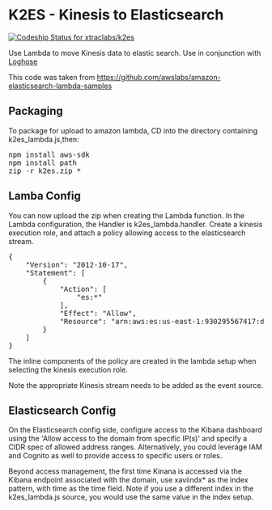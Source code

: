 # K2ES - Kinesis to Elasticsearch

[ ![Codeship Status for xtraclabs/k2es](https://codeship.com/projects/6f55b420-9ad9-0133-32d1-56295786b896/status?branch=master)](https://codeship.com/projects/126606)

Use Lambda to move Kinesis data to elastic search. Use in conjunction with [Loghose](https://github.com/xtraclabs/loghose)

This code was taken from https://github.com/awslabs/amazon-elasticsearch-lambda-samples

## Packaging

To package for upload to amazon lambda, CD into the directory containing
k2es_lambda.js,then:

<pre>
npm install aws-sdk
npm install path
zip -r k2es.zip *
</pre>

## Lamba Config

You can now upload the zip when creating the Lambda function. In the Lambda configuration,
the Handler is k2es_lambda.handler. Create a kinesis execution role, and attach
a policy allowing access to the elasticsearch stream.

<pre>
{
    "Version": "2012-10-17",
    "Statement": [
        {
            "Action": [
                "es:*"
            ],
            "Effect": "Allow",
            "Resource": "arn:aws:es:us-east-1:930295567417:domain/xavi1/*"
        }
    ]
}
</pre>

The inline components of the policy are created in the lambda setup when selecting
the kinesis execution role.

Note the appropriate Kinesis stream needs to be added as the event source.

## Elasticsearch Config

On the Elasticsearch config side, configure access to the Kibana dashboard
using the 'Allow access to the domain from specific IP(s)' and specify a CIDR
spec of allowed address ranges. Alternatively, you could leverage IAM and Cognito
as well to provide access to specific users or roles.

Beyond access management, the first time Kinana is accessed via the Kibana
endpoint associated with the domain, use xaviindx* as the index pattern, with
time as the time field. Note if you use a different index in the
k2es_lambda.js source, you would use the same value in the index setup.
